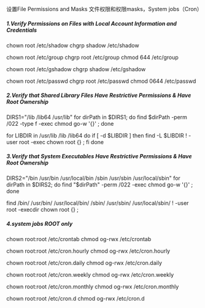 设置File Permissions and Masks 文件权限和权限masks，System jobs（Cron）

##### 1.Verify Permissions on Files with Local Account Information and Credentials
chown root /etc/shadow
chgrp shadow /etc/shadow

chown root /etc/group
chgrp root /etc/group
chmod 644 /etc/group

chown root /etc/gshadow
chgrp shadow /etc/gshadow

chown root /etc/passwd
chgrp root /etc/passwd
chmod 0644 /etc/passwd


##### 2.Verify that Shared Library Files Have Restrictive Permissions & Have Root Ownership

DIRS1="/lib /lib64 /usr/lib"
for dirPath in $DIRS1; do
find $dirPath -perm /022 -type f -exec chmod go-w '{}' \;
done

for LIBDIR in /usr/lib /lib /lib64
do
if [ -d $LIBDIR ]
then
find -L $LIBDIR \! -user root -exec chown root {} \;
fi
done

##### 3.Verify that System Executables Have Restrictive Permissions & Have Root Ownership

DIRS2="/bin /usr/bin /usr/local/bin /sbin /usr/sbin /usr/local/sbin"
for dirPath in $DIRS2; do
find "$dirPath" -perm /022 -exec chmod go-w '{}' \;
done

find /bin/ /usr/bin/ /usr/local/bin/ /sbin/ /usr/sbin/ /usr/local/sbin/  \! -user root -execdir chown root {} \;

##### 4.system jobs ROOT only

chown root:root /etc/crontab
chmod og-rwx /etc/crontab

chown root:root /etc/cron.hourly
chmod og-rwx /etc/cron.hourly

chown root:root /etc/cron.daily
chmod og-rwx /etc/cron.daily

chown root:root /etc/cron.weekly
chmod og-rwx /etc/cron.weekly

chown root:root /etc/cron.monthly
chmod og-rwx /etc/cron.monthly

chown root:root /etc/cron.d
chmod og-rwx /etc/cron.d

